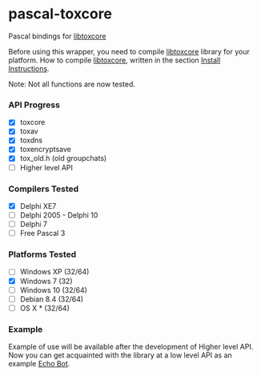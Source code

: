 # pascal-toxcore
Pascal bindings for [libtoxcore]

Before using this wrapper, you need to compile [libtoxcore] library for your platform.
How to compile [libtoxcore], written in the section [Install Instructions].

Note: Not all functions are now tested.

### API Progress
- [x] toxcore
- [x] toxav
- [x] toxdns
- [x] toxencryptsave
- [x] tox_old.h (old groupchats)
- [ ] Higher level API

### Compilers Tested
- [x] Delphi XE7
- [ ] Delphi 2005 - Delphi 10
- [ ] Delphi 7
- [ ] Free Pascal 3

### Platforms Tested
- [ ] Windows XP (32/64)
- [x] Windows 7 (32)
- [ ] Windows 10 (32/64)
- [ ] Debian 8.4 (32/64)
- [ ] OS X * (32/64)

### Example
Example of use will be available after the development of Higher level API. Now you can get acquainted with the library at a low level API as an example [Echo Bot].


[libtoxcore]:https://github.com/irungentoo/toxcore
[Install Instructions]:https://github.com/irungentoo/toxcore/blob/master/INSTALL.md
[Echo Bot]:https://wiki.tox.chat/developers/client_examples/echo_bot
